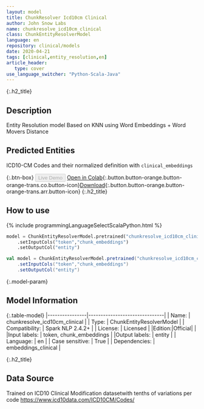 ```yaml
---
layout: model
title: ChunkResolver Icd10cm Clinical
author: John Snow Labs
name: chunkresolve_icd10cm_clinical
class: ChunkEntityResolverModel
language: en
repository: clinical/models
date: 2020-04-21
tags: [clinical,entity_resolution,en]
article_header:
   type: cover
use_language_switcher: "Python-Scala-Java"
---
```


{:.h2_title}
## Description
Entity Resolution model Based on KNN using Word Embeddings + Word Movers Distance


## Predicted Entities 
ICD10-CM Codes and their normalized definition with `clinical_embeddings`

{:.btn-box}
<button class="button button-orange" disabled>Live Demo</button>
[Open in Colab](https://colab.research.google.com/github/JohnSnowLabs/spark-nlp-workshop/blob/master/jupyter/enterprise/healthcare/EntityResolution_ICD10_RxNorm_Detailed.ipynb){:.button.button-orange.button-orange-trans.co.button-icon}[Download](https://s3.amazonaws.com/auxdata.johnsnowlabs.com/clinical/models/chunkresolve_icd10cm_clinical_en_2.4.5_2.4_1587491222166.zip){:.button.button-orange.button-orange-trans.arr.button-icon}
{:.h2_title}
## How to use 
<div class="tabs-box" markdown="1">

{% include programmingLanguageSelectScalaPython.html %}

```python
model = ChunkEntityResolverModel.pretrained("chunkresolve_icd10cm_clinical","en","clinical/models")
	.setInputCols("token","chunk_embeddings")
	.setOutputCol("entity")
```

```scala
val model = ChunkEntityResolverModel.pretrained("chunkresolve_icd10cm_clinical","en","clinical/models")
	.setInputCols("token","chunk_embeddings")
	.setOutputCol("entity")
```
</div>



{:.model-param}
## Model Information

{:.table-model}
|----------------|-------------------------------|
| Name:           | chunkresolve_icd10cm_clinical |
| Type:    | ChunkEntityResolverModel      |
| Compatibility:  | Spark NLP 2.4.2+                        |
| License:        | Licensed                      |
|Edition:|Official|                    |
|Input labels:         | token, chunk_embeddings       |
|Output labels:        | entity                        |
| Language:       | en                            |
| Case sensitive: | True                          |
| Dependencies:  | embeddings_clinical           |

{:.h2_title}
## Data Source
Trained on ICD10 Clinical Modification datasetwith tenths of variations per code
https://www.icd10data.com/ICD10CM/Codes/